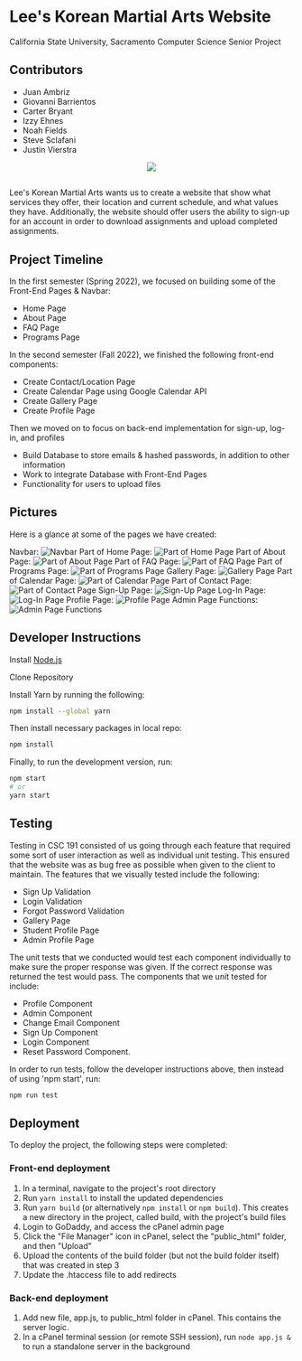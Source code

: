 # Lee's Korean Martial Arts Website
California State University, Sacramento Computer Science Senior Project

## Contributors
- Juan Ambriz
- Giovanni Barrientos
- Carter Bryant
- Izzy Ehnes
- Noah Fields
- Steve Sclafani
- Justin Vierstra

<p align="center">
  <img src="https://github.com/IzzyEhnes/LKMA_Site/blob/73b6f0c7e88c4fd427f0388acd6463e2cc6a3b7f/public/img/logo.png">
</p>

##
Lee's Korean Martial Arts wants us to create a website that show what services they offer, their location and current schedule, and what values they have.  Additionally, the website should offer users the ability to sign-up for an account in order to download assignments and upload completed assignments.
##

## Project Timeline
In the first semester (Spring 2022), we focused on building some of the Front-End Pages & Navbar:
- Home Page
- About Page
- FAQ Page
- Programs Page

In the second semester (Fall 2022), we finished the following front-end components:
- Create Contact/Location Page
- Create Calendar Page using Google Calendar API
- Create Gallery Page
- Create Profile Page

Then we moved on to focus on back-end implementation for sign-up, log-in, and profiles
- Build Database to store emails & hashed passwords, in addition to other information
- Work to integrate Database with Front-End Pages
- Functionality for users to upload files

## Pictures
Here is a glance at some of the pages we have created:

Navbar:
![Navbar](https://user-images.githubusercontent.com/72421134/205546397-1ec547df-8ec5-4714-b0e0-7f3bbbf73790.png)
Part of Home Page:
![Part of Home Page](https://user-images.githubusercontent.com/72421134/205546493-69ebb8f0-0cce-492d-a455-09618dba7b03.png)
Part of About Page:
![Part of About Page](https://user-images.githubusercontent.com/72421134/205546895-5195b2a0-857b-44a7-90ba-d20f0d698113.png)
Part of FAQ Page:
![Part of FAQ Page](https://user-images.githubusercontent.com/72421134/205546989-06d760ff-914d-45f0-997a-6472e774f29b.png)
Part of Programs Page:
![Part of Programs Page](https://user-images.githubusercontent.com/72421134/205547040-b033b2a0-4584-4a7b-992e-eab938f3f223.png)
Gallery Page:
![Gallery Page](https://user-images.githubusercontent.com/72421134/205547222-a997f051-2dee-4dec-b3af-e8acc345ab32.png)
Part of Calendar Page:
![Part of Calendar Page](https://user-images.githubusercontent.com/72421134/205547334-2d29a782-8eed-49d8-8b8e-5bff49dcf594.png)
Part of Contact Page:
![Part of Contact Page](https://user-images.githubusercontent.com/72421134/205547369-b64f1e37-2973-4b55-b30a-b11efec45fa2.png)
Sign-Up Page:
![Sign-Up Page](https://user-images.githubusercontent.com/72421134/205547677-21e8914d-d84b-4cc4-8269-aa2d628475da.png)
Log-In Page:
![Log-In Page](https://user-images.githubusercontent.com/72421134/205547724-a4459c71-78c0-4c9d-92f1-40d506e6f223.png)
Profile Page:
![Profile Page](https://user-images.githubusercontent.com/72421134/205547883-f10c716b-ec90-46ae-a19f-4e682a79a31e.png)
Admin Page Functions:
![Admin Page Functions](https://user-images.githubusercontent.com/72421134/205548385-1f185e53-24a6-4dbd-9f30-d5a5add23a61.png)


## Developer Instructions
Install [Node.js](https://nodejs.org/en/)

Clone Repository

Install Yarn by running the following:
```bash
npm install --global yarn
```

Then install necessary packages in local repo:
```bash
npm install
```

Finally, to run the development version, run:
```bash
npm start
# or
yarn start
```

## Testing
Testing in CSC 191 consisted of us going through each feature that required some sort of user interaction as well as individual unit testing. This ensured that the website was as bug free as possible when given to the client to maintain. The features that we visually tested include the following:
- Sign Up Validation
- Login Validation
- Forgot Password Validation
- Gallery Page
- Student Profile Page
- Admin Profile Page

The unit tests that we conducted would test each component individually to make sure the proper response was given. If the correct response was returned the test would pass. The components that we unit tested for include:
- Profile Component
- Admin Component
- Change Email Component
- Sign Up Component
- Login Component
- Reset Password Component.

In order to run tests, follow the developer instructions above, then instead of using 'npm start', run:
```bash
npm run test
```

## Deployment
To deploy the project, the following steps were completed:
### Front-end deployment
1. In a terminal, navigate to the project's root directory
2. Run `yarn install` to install the updated dependencies
3. Run `yarn build` (or alternatively `npm install` or `npm build`). This creates a new directory in the project, called build, with the project's build files
4. Login to GoDaddy, and access the cPanel admin page
5. Click the "File Manager" icon in cPanel, select the "public_html" folder, and then "Upload"
6. Upload the contents of the build folder (but not the build folder itself) that was created in step 3
7. Update the .htaccess file to add redirects

### Back-end deployment
1. Add new file, app.js, to public_html folder in cPanel. This contains the server logic.
2. In a cPanel terminal session (or remote SSH session), run `node app.js &` to run a standalone server in the background
